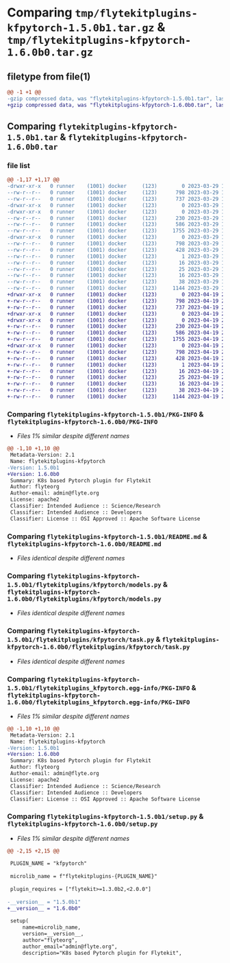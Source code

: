 # Comparing `tmp/flytekitplugins-kfpytorch-1.5.0b1.tar.gz` & `tmp/flytekitplugins-kfpytorch-1.6.0b0.tar.gz`

## filetype from file(1)

```diff
@@ -1 +1 @@
-gzip compressed data, was "flytekitplugins-kfpytorch-1.5.0b1.tar", last modified: Wed Mar 29 18:58:40 2023, max compression
+gzip compressed data, was "flytekitplugins-kfpytorch-1.6.0b0.tar", last modified: Wed Apr 19 20:54:31 2023, max compression
```

## Comparing `flytekitplugins-kfpytorch-1.5.0b1.tar` & `flytekitplugins-kfpytorch-1.6.0b0.tar`

### file list

```diff
@@ -1,17 +1,17 @@
-drwxr-xr-x   0 runner    (1001) docker     (123)        0 2023-03-29 18:58:40.456243 flytekitplugins-kfpytorch-1.5.0b1/
--rw-r--r--   0 runner    (1001) docker     (123)      798 2023-03-29 18:58:40.452243 flytekitplugins-kfpytorch-1.5.0b1/PKG-INFO
--rw-r--r--   0 runner    (1001) docker     (123)      737 2023-03-29 18:58:20.000000 flytekitplugins-kfpytorch-1.5.0b1/README.md
-drwxr-xr-x   0 runner    (1001) docker     (123)        0 2023-03-29 18:58:40.452243 flytekitplugins-kfpytorch-1.5.0b1/flytekitplugins/
-drwxr-xr-x   0 runner    (1001) docker     (123)        0 2023-03-29 18:58:40.452243 flytekitplugins-kfpytorch-1.5.0b1/flytekitplugins/kfpytorch/
--rw-r--r--   0 runner    (1001) docker     (123)      230 2023-03-29 18:58:20.000000 flytekitplugins-kfpytorch-1.5.0b1/flytekitplugins/kfpytorch/__init__.py
--rw-r--r--   0 runner    (1001) docker     (123)      586 2023-03-29 18:58:20.000000 flytekitplugins-kfpytorch-1.5.0b1/flytekitplugins/kfpytorch/models.py
--rw-r--r--   0 runner    (1001) docker     (123)     1755 2023-03-29 18:58:20.000000 flytekitplugins-kfpytorch-1.5.0b1/flytekitplugins/kfpytorch/task.py
-drwxr-xr-x   0 runner    (1001) docker     (123)        0 2023-03-29 18:58:40.452243 flytekitplugins-kfpytorch-1.5.0b1/flytekitplugins_kfpytorch.egg-info/
--rw-r--r--   0 runner    (1001) docker     (123)      798 2023-03-29 18:58:40.000000 flytekitplugins-kfpytorch-1.5.0b1/flytekitplugins_kfpytorch.egg-info/PKG-INFO
--rw-r--r--   0 runner    (1001) docker     (123)      428 2023-03-29 18:58:40.000000 flytekitplugins-kfpytorch-1.5.0b1/flytekitplugins_kfpytorch.egg-info/SOURCES.txt
--rw-r--r--   0 runner    (1001) docker     (123)        1 2023-03-29 18:58:40.000000 flytekitplugins-kfpytorch-1.5.0b1/flytekitplugins_kfpytorch.egg-info/dependency_links.txt
--rw-r--r--   0 runner    (1001) docker     (123)       16 2023-03-29 18:58:40.000000 flytekitplugins-kfpytorch-1.5.0b1/flytekitplugins_kfpytorch.egg-info/namespace_packages.txt
--rw-r--r--   0 runner    (1001) docker     (123)       25 2023-03-29 18:58:40.000000 flytekitplugins-kfpytorch-1.5.0b1/flytekitplugins_kfpytorch.egg-info/requires.txt
--rw-r--r--   0 runner    (1001) docker     (123)       16 2023-03-29 18:58:40.000000 flytekitplugins-kfpytorch-1.5.0b1/flytekitplugins_kfpytorch.egg-info/top_level.txt
--rw-r--r--   0 runner    (1001) docker     (123)       38 2023-03-29 18:58:40.456243 flytekitplugins-kfpytorch-1.5.0b1/setup.cfg
--rw-r--r--   0 runner    (1001) docker     (123)     1144 2023-03-29 18:58:35.000000 flytekitplugins-kfpytorch-1.5.0b1/setup.py
+drwxr-xr-x   0 runner    (1001) docker     (123)        0 2023-04-19 20:54:31.519102 flytekitplugins-kfpytorch-1.6.0b0/
+-rw-r--r--   0 runner    (1001) docker     (123)      798 2023-04-19 20:54:31.519102 flytekitplugins-kfpytorch-1.6.0b0/PKG-INFO
+-rw-r--r--   0 runner    (1001) docker     (123)      737 2023-04-19 20:54:06.000000 flytekitplugins-kfpytorch-1.6.0b0/README.md
+drwxr-xr-x   0 runner    (1001) docker     (123)        0 2023-04-19 20:54:31.519102 flytekitplugins-kfpytorch-1.6.0b0/flytekitplugins/
+drwxr-xr-x   0 runner    (1001) docker     (123)        0 2023-04-19 20:54:31.519102 flytekitplugins-kfpytorch-1.6.0b0/flytekitplugins/kfpytorch/
+-rw-r--r--   0 runner    (1001) docker     (123)      230 2023-04-19 20:54:06.000000 flytekitplugins-kfpytorch-1.6.0b0/flytekitplugins/kfpytorch/__init__.py
+-rw-r--r--   0 runner    (1001) docker     (123)      586 2023-04-19 20:54:06.000000 flytekitplugins-kfpytorch-1.6.0b0/flytekitplugins/kfpytorch/models.py
+-rw-r--r--   0 runner    (1001) docker     (123)     1755 2023-04-19 20:54:06.000000 flytekitplugins-kfpytorch-1.6.0b0/flytekitplugins/kfpytorch/task.py
+drwxr-xr-x   0 runner    (1001) docker     (123)        0 2023-04-19 20:54:31.519102 flytekitplugins-kfpytorch-1.6.0b0/flytekitplugins_kfpytorch.egg-info/
+-rw-r--r--   0 runner    (1001) docker     (123)      798 2023-04-19 20:54:31.000000 flytekitplugins-kfpytorch-1.6.0b0/flytekitplugins_kfpytorch.egg-info/PKG-INFO
+-rw-r--r--   0 runner    (1001) docker     (123)      428 2023-04-19 20:54:31.000000 flytekitplugins-kfpytorch-1.6.0b0/flytekitplugins_kfpytorch.egg-info/SOURCES.txt
+-rw-r--r--   0 runner    (1001) docker     (123)        1 2023-04-19 20:54:31.000000 flytekitplugins-kfpytorch-1.6.0b0/flytekitplugins_kfpytorch.egg-info/dependency_links.txt
+-rw-r--r--   0 runner    (1001) docker     (123)       16 2023-04-19 20:54:31.000000 flytekitplugins-kfpytorch-1.6.0b0/flytekitplugins_kfpytorch.egg-info/namespace_packages.txt
+-rw-r--r--   0 runner    (1001) docker     (123)       25 2023-04-19 20:54:31.000000 flytekitplugins-kfpytorch-1.6.0b0/flytekitplugins_kfpytorch.egg-info/requires.txt
+-rw-r--r--   0 runner    (1001) docker     (123)       16 2023-04-19 20:54:31.000000 flytekitplugins-kfpytorch-1.6.0b0/flytekitplugins_kfpytorch.egg-info/top_level.txt
+-rw-r--r--   0 runner    (1001) docker     (123)       38 2023-04-19 20:54:31.523102 flytekitplugins-kfpytorch-1.6.0b0/setup.cfg
+-rw-r--r--   0 runner    (1001) docker     (123)     1144 2023-04-19 20:54:25.000000 flytekitplugins-kfpytorch-1.6.0b0/setup.py
```

### Comparing `flytekitplugins-kfpytorch-1.5.0b1/PKG-INFO` & `flytekitplugins-kfpytorch-1.6.0b0/PKG-INFO`

 * *Files 1% similar despite different names*

```diff
@@ -1,10 +1,10 @@
 Metadata-Version: 2.1
 Name: flytekitplugins-kfpytorch
-Version: 1.5.0b1
+Version: 1.6.0b0
 Summary: K8s based Pytorch plugin for Flytekit
 Author: flyteorg
 Author-email: admin@flyte.org
 License: apache2
 Classifier: Intended Audience :: Science/Research
 Classifier: Intended Audience :: Developers
 Classifier: License :: OSI Approved :: Apache Software License
```

### Comparing `flytekitplugins-kfpytorch-1.5.0b1/README.md` & `flytekitplugins-kfpytorch-1.6.0b0/README.md`

 * *Files identical despite different names*

### Comparing `flytekitplugins-kfpytorch-1.5.0b1/flytekitplugins/kfpytorch/models.py` & `flytekitplugins-kfpytorch-1.6.0b0/flytekitplugins/kfpytorch/models.py`

 * *Files identical despite different names*

### Comparing `flytekitplugins-kfpytorch-1.5.0b1/flytekitplugins/kfpytorch/task.py` & `flytekitplugins-kfpytorch-1.6.0b0/flytekitplugins/kfpytorch/task.py`

 * *Files identical despite different names*

### Comparing `flytekitplugins-kfpytorch-1.5.0b1/flytekitplugins_kfpytorch.egg-info/PKG-INFO` & `flytekitplugins-kfpytorch-1.6.0b0/flytekitplugins_kfpytorch.egg-info/PKG-INFO`

 * *Files 1% similar despite different names*

```diff
@@ -1,10 +1,10 @@
 Metadata-Version: 2.1
 Name: flytekitplugins-kfpytorch
-Version: 1.5.0b1
+Version: 1.6.0b0
 Summary: K8s based Pytorch plugin for Flytekit
 Author: flyteorg
 Author-email: admin@flyte.org
 License: apache2
 Classifier: Intended Audience :: Science/Research
 Classifier: Intended Audience :: Developers
 Classifier: License :: OSI Approved :: Apache Software License
```

### Comparing `flytekitplugins-kfpytorch-1.5.0b1/setup.py` & `flytekitplugins-kfpytorch-1.6.0b0/setup.py`

 * *Files 1% similar despite different names*

```diff
@@ -2,15 +2,15 @@
 
 PLUGIN_NAME = "kfpytorch"
 
 microlib_name = f"flytekitplugins-{PLUGIN_NAME}"
 
 plugin_requires = ["flytekit>=1.3.0b2,<2.0.0"]
 
-__version__ = "1.5.0b1"
+__version__ = "1.6.0b0"
 
 setup(
     name=microlib_name,
     version=__version__,
     author="flyteorg",
     author_email="admin@flyte.org",
     description="K8s based Pytorch plugin for Flytekit",
```


